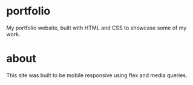 # portfolio
My portfolio website, built with HTML and CSS to showcase some of my work.

# about
This site was built to be mobile responsive using flex and media queries.
